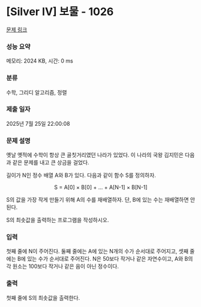 # [Silver IV] 보물 - 1026 

[문제 링크](https://www.acmicpc.net/problem/1026) 

### 성능 요약

메모리: 2024 KB, 시간: 0 ms

### 분류

수학, 그리디 알고리즘, 정렬

### 제출 일자

2025년 7월 25일 22:00:08

### 문제 설명

<p>옛날 옛적에 수학이 항상 큰 골칫거리였던 나라가 있었다. 이 나라의 국왕 김지민은 다음과 같은 문제를 내고 큰 상금을 걸었다.</p>

<p>길이가 N인 정수 배열 A와 B가 있다. 다음과 같이 함수 S를 정의하자.</p>

<p style="text-align: center;">S = A[0] × B[0] + ... + A[N-1] × B[N-1]</p>

<p>S의 값을 가장 작게 만들기 위해 A의 수를 재배열하자. 단, B에 있는 수는 재배열하면 안 된다.</p>

<p>S의 최솟값을 출력하는 프로그램을 작성하시오.</p>

### 입력 

 <p>첫째 줄에 N이 주어진다. 둘째 줄에는 A에 있는 N개의 수가 순서대로 주어지고, 셋째 줄에는 B에 있는 수가 순서대로 주어진다. N은 50보다 작거나 같은 자연수이고, A와 B의 각 원소는 100보다 작거나 같은 음이 아닌 정수이다.</p>

### 출력 

 <p>첫째 줄에 S의 최솟값을 출력한다.</p>

